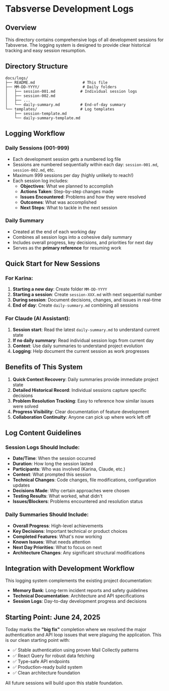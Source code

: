 # Tabsverse Development Logs

## Overview

This directory contains comprehensive logs of all development sessions for Tabsverse. The logging system is designed to provide clear historical tracking and easy session resumption.

## Directory Structure

```
docs/logs/
├── README.md                     # This file
├── MM-DD-YYYY/                   # Daily folders
│   ├── session-001.md           # Individual session logs
│   ├── session-002.md
│   ├── ...
│   └── daily-summary.md         # End-of-day summary
└── templates/                   # Log templates
    ├── session-template.md
    └── daily-summary-template.md
```

## Logging Workflow

### Daily Sessions (001-999)
- Each development session gets a numbered log file
- Sessions are numbered sequentially within each day: `session-001.md`, `session-002.md`, etc.
- Maximum 999 sessions per day (highly unlikely to reach!)
- Each session log includes:
  - **Objectives**: What we planned to accomplish
  - **Actions Taken**: Step-by-step changes made
  - **Issues Encountered**: Problems and how they were resolved
  - **Outcomes**: What was accomplished
  - **Next Steps**: What to tackle in the next session

### Daily Summary
- Created at the end of each working day
- Combines all session logs into a cohesive daily summary
- Includes overall progress, key decisions, and priorities for next day
- Serves as the **primary reference** for resuming work

## Quick Start for New Sessions

### For Karina:
1. **Starting a new day**: Create folder `MM-DD-YYYY` 
2. **Starting a session**: Create `session-XXX.md` with next sequential number
3. **During session**: Document decisions, changes, and issues in real-time
4. **End of day**: Create `daily-summary.md` combining all sessions

### For Claude (AI Assistant):
1. **Session start**: Read the latest `daily-summary.md` to understand current state
2. **If no daily summary**: Read individual session logs from current day
3. **Context**: Use daily summaries to understand project evolution
4. **Logging**: Help document the current session as work progresses

## Benefits of This System

1. **Quick Context Recovery**: Daily summaries provide immediate project state
2. **Detailed Historical Record**: Individual sessions capture specific decisions
3. **Problem Resolution Tracking**: Easy to reference how similar issues were solved
4. **Progress Visibility**: Clear documentation of feature development
5. **Collaboration Continuity**: Anyone can pick up where work left off

## Log Content Guidelines

### Session Logs Should Include:
- **Date/Time**: When the session occurred
- **Duration**: How long the session lasted
- **Participants**: Who was involved (Karina, Claude, etc.)
- **Context**: What prompted this session
- **Technical Changes**: Code changes, file modifications, configuration updates
- **Decisions Made**: Why certain approaches were chosen
- **Testing Results**: What worked, what didn't
- **Issues/Blockers**: Problems encountered and resolution status

### Daily Summaries Should Include:
- **Overall Progress**: High-level achievements
- **Key Decisions**: Important technical or product choices
- **Completed Features**: What's now working
- **Known Issues**: What needs attention
- **Next Day Priorities**: What to focus on next
- **Architecture Changes**: Any significant structural modifications

## Integration with Development Workflow

This logging system complements the existing project documentation:
- **Memory Bank**: Long-term incident reports and safety guidelines
- **Technical Documentation**: Architecture and API specifications
- **Session Logs**: Day-to-day development progress and decisions

## Starting Point: June 24, 2025

Today marks the **"big fix"** completion where we resolved the major authentication and API loop issues that were plaguing the application. This is our clean starting point with:

- ✅ Stable authentication using proven Mail Collectly patterns
- ✅ React Query for robust data fetching
- ✅ Type-safe API endpoints
- ✅ Production-ready build system
- ✅ Clean architecture foundation

All future sessions will build upon this stable foundation.